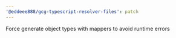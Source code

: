 ```yaml
---
'@eddeee888/gcg-typescript-resolver-files': patch
---
```


Force generate object types with mappers to avoid runtime errors

